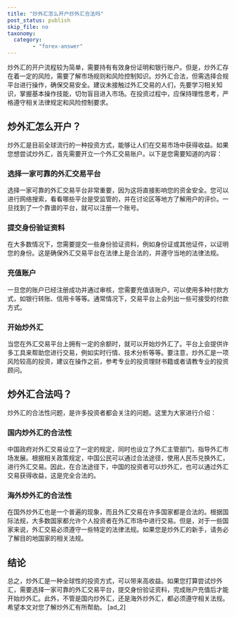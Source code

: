 ```yaml
---
title: "炒外汇怎么开户炒外汇合法吗"
post_status: publish
skip_file: no
taxonomy:
  category:
        - "forex-answer"
---
```


炒外汇的开户流程较为简单，需要持有有效身份证明和银行账户。但是，炒外汇存在着一定的风险，需要了解市场规则和风险控制知识。炒外汇合法，但需选择合规平台进行操作，确保交易安全。建议未接触过外汇交易的人们，先要学习相关知识，掌握基本操作技能，切勿盲目进入市场。在投资过程中，应保持理性思考，严格遵守相关法律规定和风险控制要求。

## 炒外汇怎么开户？

炒外汇是目前全球流行的一种投资方式，能够让人们在交易市场中获得收益。如果您想尝试炒外汇，首先需要开立一个外汇交易账户。以下是您需要知道的内容：

### 选择一家可靠的外汇交易平台

选择一家可靠的外汇交易平台非常重要，因为这将直接影响您的资金安全。您可以进行网络搜索，看看哪些平台是受监管的，并在讨论区等地方了解用户的评价。一旦找到了一个靠谱的平台，就可以注册一个账号。

### 提交身份验证资料

在大多数情况下，您需要提交一些身份验证资料，例如身份证或其他证件，以证明您的身份。这是确保外汇交易平台在法律上是合法的，并遵守当地的法律法规。

### 充值账户

一旦您的账户已经注册成功并通过审核，您需要充值该账户。可以使用多种付款方式，如银行转账、信用卡等等。通常情况下，交易平台上会列出一些可接受的付款方式。

### 开始炒外汇

当您在外汇交易平台上拥有一定的余额时，就可以开始炒外汇了。平台上会提供许多工具来帮助您进行交易，例如实时行情、技术分析等等。要注意，炒外汇是一项风险较高的投资，建议在操作之前，参考专业的投资理财书籍或者请教专业的投资顾问。

## 炒外汇合法吗？

炒外汇的合法性问题，是许多投资者都会关注的问题。这里为大家进行介绍：

### 国内炒外汇的合法性

中国政府对外汇交易设立了一定的规定，同时也设立了外汇主管部门，指导外汇市场发展。根据相关政策规定，中国公民可以通过合法途径，使用人民币兑换外汇，进行外汇交易。因此，在合法途径下，中国的投资者可以炒外汇，也可以通过外汇交易获得收益，这是完全合法的。

### 海外炒外汇的合法性

在国外炒外汇也是一个普遍的现象，而且外汇交易在许多国家都是合法的。根据国际法规，大多数国家都允许个人投资者在外汇市场中进行交易。但是，对于一些国家来说，外汇交易必须遵守一些特定的法律法规。如果您是炒外汇的新手，请务必了解目的地国家的相关法规。

## 结论

总之，炒外汇是一种全球性的投资方式，可以带来高收益。如果您打算尝试炒外汇，需要选择一家可靠的外汇交易平台，提交身份验证资料，完成账户充值后才能开始炒外汇。此外，不管是国内炒外汇，还是海外炒外汇，都必须遵守相关法规。希望本文对您了解炒外汇有所帮助。 \[ad\_2\]
